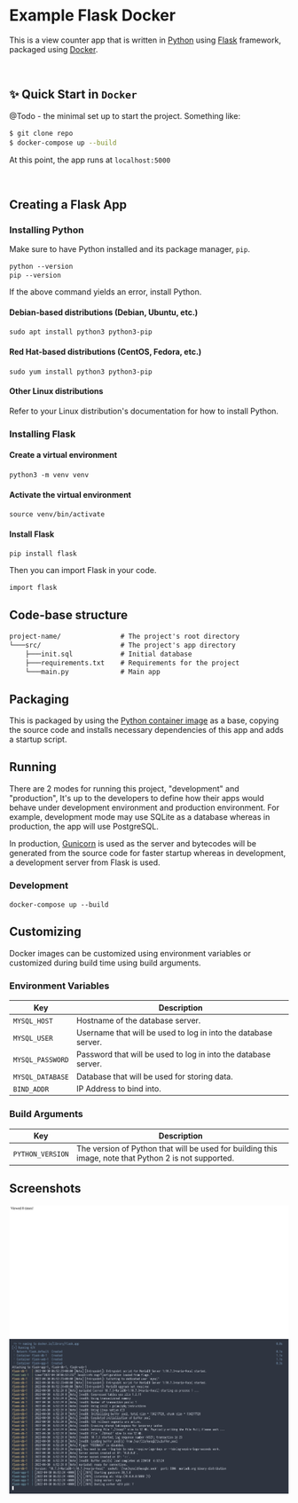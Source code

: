 # Example Flask Docker

This is a view counter app that is written in [Python](https://www.python.org/) using [Flask](https://flask.palletsprojects.com/) framework, packaged using [Docker](https://www.docker.com/).

<br />

## ✨ Quick Start in `Docker`

@Todo - the minimal set up to start the project. Something like:

```bash
$ git clone repo
$ docker-compose up --build
```

At this point, the app runs at `localhost:5000`

<br />

## Creating a Flask App

### Installing Python

Make sure to have Python installed and its package manager, `pip`.

```
python --version
pip --version
```

If the above command yields an error, install Python.

#### Debian-based distributions (Debian, Ubuntu, etc.)

```
sudo apt install python3 python3-pip
```

#### Red Hat-based distributions (CentOS, Fedora, etc.)

```
sudo yum install python3 python3-pip
```

#### Other Linux distributions

Refer to your Linux distribution's documentation for how to install Python.

### Installing Flask

#### Create a virtual environment

```
python3 -m venv venv
```

#### Activate the virtual environment

```
source venv/bin/activate 
```

#### Install Flask

```
pip install flask
```

Then you can import Flask in your code.

```
import flask
```

## Code-base structure

```
project-name/               # The project's root directory
└───src/                    # The project's app directory
    ├───init.sql            # Initial database
    ├───requirements.txt    # Requirements for the project
    └───main.py             # Main app
```

## Packaging

This is packaged by using the [Python container image](https://hub.docker.com/_/python) as a base, copying the source code and installs necessary dependencies of this app and adds a startup script.

## Running

There are 2 modes for running this project, "development" and "production", It's up to the developers to define how their apps would behave under development environment and production environment. For example, development mode may use SQLite as a database whereas in production, the app will use PostgreSQL.

In production, [Gunicorn](https://gunicorn.org/) is used as the server and bytecodes will be generated from the source code for faster startup whereas in development, a development server from Flask is used.

### Development

```
docker-compose up --build
```

## Customizing

Docker images can be customized using environment variables or customized during build time using build arguments.

### Environment Variables

| Key | Description |
| --- | --- |
| `MYSQL_HOST` | Hostname of the database server. |
| `MYSQL_USER` | Username that will be used to log in into the database server. |
| `MYSQL_PASSWORD` | Password that will be used to log in into the database server. |
| `MYSQL_DATABASE` | Database that will be used for storing data. |
| `BIND_ADDR` | IP Address to bind into. |

### Build Arguments

| Key | Description |
| --- | --- |
| `PYTHON_VERSION` | The version of Python that will be used for building this image, note that Python 2 is not supported. |

## Screenshots

![View Counter](.assets/flask_view_count.png)
![Docker logs](.assets/flask_logs.png)
